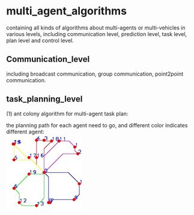 # multi_agent_algorithms
containing all kinds of algorithms about multi-agents or multi-vehicles in various levels, including communication level, prediction level, task level, plan level and control level.

## Communication_level
including broadcast communication, group communication, point2point communication.
</br>

## task_planning_level
(1) ant colony algorithm for multi-agent task plan: </br>

the planning path for each agent need to go, and different color indicates different agent:</br>
![]()![](images/result.jpg)
